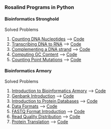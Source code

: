 ### Rosalind Programs in Python

#### Bioinformatics Stronghold
Solved Problems

1. [Counting DNA Nucleotides](http://rosalind.info/problems/dna/) --> [Code](https://github.com/MountainMan12/Rosalind-Codes/blob/master/Bioinformatics%20Stronghold/countbases.py)
2. [Transcribing DNA to RNA](http://rosalind.info/problems/rna/) --> [Code](https://github.com/MountainMan12/Rosalind-Codes/blob/master/Bioinformatics%20Stronghold/DNA_Transcription.py)
3. [Complementing a DNA strand](http://rosalind.info/problems/revc/) --> [Code](https://github.com/MountainMan12/Rosalind-Codes/blob/master/Bioinformatics%20Stronghold/DNA_Transcription.py)
4. [Computing GC Content](http://rosalind.info/problems/gc/) --> [Code](https://github.com/MountainMan12/Rosalind-Codes/blob/master/Bioinformatics%20Stronghold/GCcont.py)
5. [Counting Point Mutations](http://rosalind.info/problems/hamm/) --> [Code](https://github.com/MountainMan12/Rosalind-Codes/blob/master/Bioinformatics%20Stronghold/hamming.py)


#### Bioinformatics Armory
Solved Problems

1. [Introduction to Bioinformatics Armory](http://rosalind.info/problems/ini/) --> [Code](https://github.com/MountainMan12/Rosalind-Codes/blob/master/Bioinformatics%20Armory/nuccount.py)
2. [Genbank Introduction](http://rosalind.info/problems/gbk/) --> [Code](https://github.com/MountainMan12/Rosalind-Codes/blob/master/Bioinformatics%20Armory/genbank.py)
3. [Introduction to Protein Databases](http://rosalind.info/problems/dbpr/) --> [Code](https://github.com/MountainMan12/Rosalind-Codes/blob/master/Bioinformatics%20Armory/proteinDB.py)
4. [Data Formats](http://rosalind.info/problems/frmt/) --> [Code](https://github.com/MountainMan12/Rosalind-Codes/blob/master/Bioinformatics%20Armory/dataform.py)
5. [FASTQ Format Introduction](http://rosalind.info/problems/tfsq/) --> [Code](https://github.com/MountainMan12/Rosalind-Codes/blob/master/Bioinformatics%20Armory/fq2fa.py)
6. [Read Quality Distribution](http://rosalind.info/problems/phre/) --> [Code](https://github.com/MountainMan12/Rosalind-Codes/blob/master/Bioinformatics%20Armory/fqual.py)
7. [Protein Translation](http://rosalind.info/problems/ptra/) --> [Code](https://github.com/MountainMan12/Rosalind-Codes/blob/master/Bioinformatics%20Armory/protr.py)
